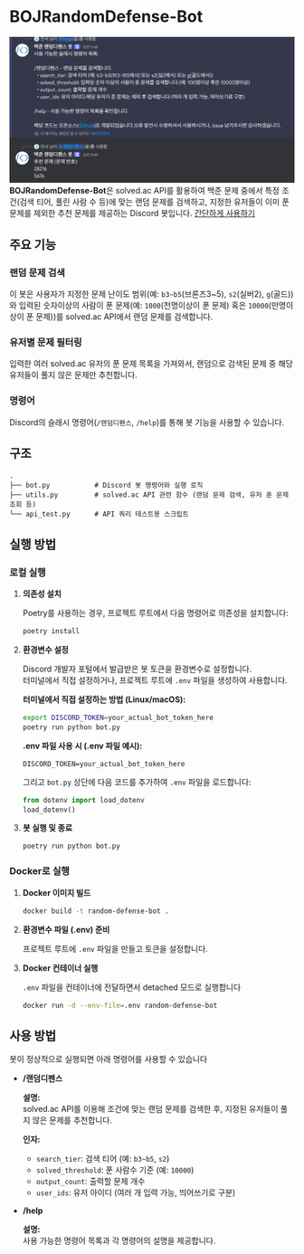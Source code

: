 # BOJRandomDefense-Bot
![alt text](image.png)
**BOJRandomDefense-Bot**은 solved.ac API를 활용하여 백준 문제 중에서 특정 조건(검색 티어, 풀린 사람 수 등)에 맞는 랜덤 문제를 검색하고, 지정한 유저들이 이미 푼 문제를 제외한 추천 문제를 제공하는 Discord 봇입니다.
[간단하게 사용하기](https://discord.com/oauth2/authorize?client_id=1355689740942446652&permissions=67584&integration_type=0&scope=bot+applications.commands)

## 주요 기능

### 랜덤 문제 검색
이 봇은 사용자가 지정한 문제 난이도 범위(예: `b3~b5`(브론즈3~5), `s2`(실버2), `g`(골드))와 입력된 숫자이상의 사람이 푼 문제(예: `1000`(천명이상이 푼 문제) 혹은 `10000`(만명이상이 푼 문제))를 solved.ac API에서 랜덤 문제를 검색합니다.

### 유저별 문제 필터링
입력한 여러 solved.ac 유저의 푼 문제 목록을 가져와서, 랜덤으로 검색된 문제 중 해당 유저들이 풀지 않은 문제만 추천합니다.

### 명령어
Discord의 슬래시 명령어(`/랜덤디펜스`, `/help`)를 통해 봇 기능을 사용할 수 있습니다.

## 구조

```
.
├── bot.py           # Discord 봇 명령어와 실행 로직
├── utils.py         # solved.ac API 관련 함수 (랜덤 문제 검색, 유저 푼 문제 조회 등)
└── api_test.py      # API 쿼리 테스트용 스크립트
```

## 실행 방법

### 로컬 실행

1. **의존성 설치**

   Poetry를 사용하는 경우, 프로젝트 루트에서 다음 명령어로 의존성을 설치합니다:

   ```bash
   poetry install
   ```

2. **환경변수 설정**

   Discord 개발자 포털에서 발급받은 봇 토큰을 환경변수로 설정합니다.  
   터미널에서 직접 설정하거나, 프로젝트 루트에 `.env` 파일을 생성하여 사용합니다.

   **터미널에서 직접 설정하는 방법 (Linux/macOS):**

   ```bash
   export DISCORD_TOKEN=your_actual_bot_token_here
   poetry run python bot.py
   ```

   **.env 파일 사용 시 (.env 파일 예시):**

   ```dotenv
   DISCORD_TOKEN=your_actual_bot_token_here
   ```

   그리고 `bot.py` 상단에 다음 코드를 추가하여 `.env` 파일을 로드합니다:

   ```python
   from dotenv import load_dotenv
   load_dotenv()
   ```

3. **봇 실행 및 종료**

   ```bash
   poetry run python bot.py
   ```

### Docker로 실행

1. **Docker 이미지 빌드**

   ```bash
   docker build -t random-defense-bot .
   ```

2. **환경변수 파일 (.env) 준비**

   프로젝트 루트에 `.env` 파일을 만들고 토큰을 설정합니다.


3. **Docker 컨테이너 실행**

   `.env` 파일을 컨테이너에 전달하면서 detached 모드로 실행합니다

   ```bash
   docker run -d --env-file=.env random-defense-bot
   ```

## 사용 방법

봇이 정상적으로 실행되면 아래 명령어를 사용할 수 있습니다

- **/랜덤디펜스**

  **설명:**  
  solved.ac API를 이용해 조건에 맞는 랜덤 문제를 검색한 후, 지정된 유저들이 풀지 않은 문제를 추천합니다.

  **인자:**
  - `search_tier`: 검색 티어 (예: `b3~b5`, `s2`)
  - `solved_threshold`: 푼 사람수 기준 (예: `10000`)
  - `output_count`: 출력할 문제 개수
  - `user_ids`: 유저 아이디 (여러 개 입력 가능, 띄어쓰기로 구분)

- **/help**

  **설명:**  
  사용 가능한 명령어 목록과 각 명령어의 설명을 제공합니다.
